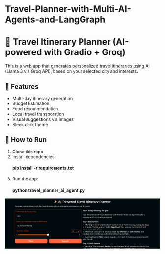 # Travel-Planner-with-Multi-AI-Agents-and-LangGraph
# 🧳 Travel Itinerary Planner (AI-powered with Gradio + Groq)

This is a web app that generates personalized travel itineraries using AI (Llama 3 via Groq API), based on your selected city and interests.

## 🚀 Features
- Multi-day itinerary generation
- Budget Estimation
- Food recommendation
- Local travel transporation 
- Visual suggestions via images
- Sleek dark theme


## 🔧 How to Run
1. Clone this repo
2. Install dependencies:
   #### pip install -r requirements.txt
3. Run the app:
    #### python travel_planner_ai_agent.py

![Itinerary Screenshot](example.png)

